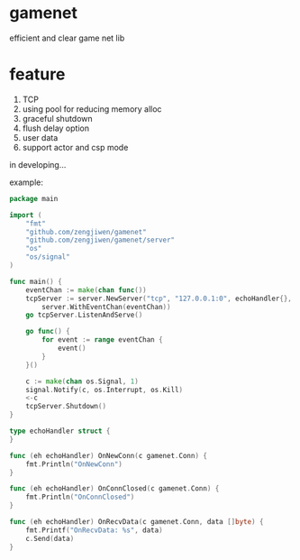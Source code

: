 # gamenet
efficient and clear game net lib

# feature
1. TCP
2. using pool for reducing memory alloc
3. graceful shutdown
4. flush delay option
5. user data
6. support actor and csp mode

in developing...

example:
```go
package main

import (
	"fmt"
	"github.com/zengjiwen/gamenet"
	"github.com/zengjiwen/gamenet/server"
	"os"
	"os/signal"
)

func main() {
	eventChan := make(chan func())
	tcpServer := server.NewServer("tcp", "127.0.0.1:0", echoHandler{},
		server.WithEventChan(eventChan))
	go tcpServer.ListenAndServe()

	go func() {
		for event := range eventChan {
			event()
		}
	}()

	c := make(chan os.Signal, 1)
	signal.Notify(c, os.Interrupt, os.Kill)
	<-c
	tcpServer.Shutdown()
}

type echoHandler struct {
}

func (eh echoHandler) OnNewConn(c gamenet.Conn) {
	fmt.Println("OnNewConn")
}

func (eh echoHandler) OnConnClosed(c gamenet.Conn) {
	fmt.Println("OnConnClosed")
}

func (eh echoHandler) OnRecvData(c gamenet.Conn, data []byte) {
	fmt.Printf("OnRecvData: %s", data)
	c.Send(data)
}
```